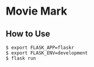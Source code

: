 # Movie Mark

## How to Use
```shell
$ export FLASK_APP=flaskr
$ export FLASK_ENV=development
$ flask run
```
